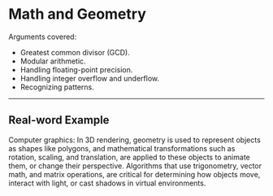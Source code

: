# Math and Geometry

Arguments covered:

- Greatest common divisor (GCD).
- Modular arithmetic.
- Handling floating-point precision.
- Handling integer overflow and underflow.
- Recognizing patterns.

---

## Real-word Example

Computer graphics: In 3D rendering, geometry is used to represent objects as shapes like polygons, and mathematical transformations such as rotation, scaling, and translation, are applied to these objects to animate them, or change their perspective. Algorithms that use trigonometry, vector math, and matrix operations, are critical for determining how objects move, interact with light, or cast shadows in virtual environments.
